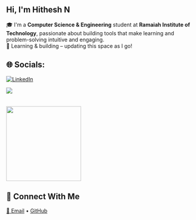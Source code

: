 ##  Hi, I'm Hithesh N
🎓 I'm a **Computer Science & Engineering** student at **Ramaiah Institute of Technology**, passionate about building tools that make learning and problem-solving intuitive and engaging.<br>
🧠 Learning & building – updating this space as I go!

## 🌐 Socials:
[![LinkedIn](https://img.shields.io/badge/LinkedIn-%230077B5.svg?logo=linkedin&logoColor=white)](https://linkedin.com/in/https://www.linkedin.com/in/n-hithesh-kumar-573909341) 

<a href="https://github.com/hitheshn208/github-readme-stats">
  <img align="center" src="https://github-readme-stats.vercel.app/api?username=hitheshn208"/>
<br><br><br>
<a href="https://github.com/hitheshn208/github-readme-stats">
  <img height=200 align="center" src="https://github-readme-stats.vercel.app/api/top-langs/?username=hitheshn208&layout=donut"/>
</a>

## 🔗 Connect With Me

<p>
  <a href="mailto:your.email@example.com">📧 Email</a> • 
  <a href="https://github.com/yourusername">GitHub</a>
</p>
